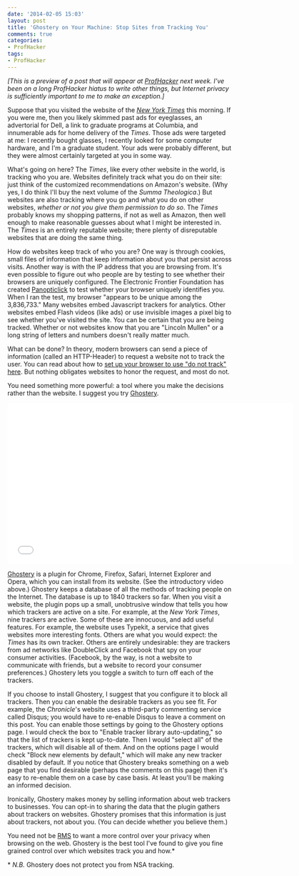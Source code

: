 ```yaml
---
date: '2014-02-05 15:03'
layout: post
title: 'Ghostery on Your Machine: Stop Sites from Tracking You'
comments: true
categories: 
- ProfHacker
tags: 
- ProfHacker
---
```


*[This is a preview of a post that will appear at [ProfHacker][] next
week. I've been on a long ProfHacker hiatus to write other things, but
Internet privacy is sufficiently important to me to make an exception.]*

Suppose that you visited the website of the *[New York Times][]* this
morning. If you were me, then you likely skimmed past ads for
eyeglasses, an advertorial for Dell, a link to graduate programs at
Columbia, and innumerable ads for home delivery of the *Times*. Those
ads were targeted at me: I recently bought glasses, I recently looked
for some computer hardware, and I'm a graduate student. Your ads were
probably different, but they were almost certainly targeted at you in
some way.

What's going on here? The *Times*, like every other website in the
world, is tracking who you are. Websites definitely track what you do on
their site: just think of the customized recommendations on Amazon's
website. (Why yes, I do think I'll buy the next volume of the *Summa
Theologica*.) But websites are also tracking where you go and what you
do on other websites, *whether or not you give them permission to do
so*. The *Times* probably knows my shopping patterns, if not as well as
Amazon, then well enough to make reasonable guesses about what I might
be interested in. The *Times* is an entirely reputable website; there
plenty of disreputable websites that are doing the same thing.

How do websites keep track of who you are? One way is through cookies,
small files of information that keep information about you that persist
across visits. Another way is with the IP address that you are browsing
from. It's even possible to figure out who people are by testing to see
whether their browsers are uniquely configured. The Electronic Frontier
Foundation has created [Panopticlick][] to test whether your browser
uniquely identifies you. When I ran the test, my browser "appears to be
unique among the 3,836,733." Many websites embed Javascript trackers for
analytics. Other websites embed Flash videos (like ads) or use invisible
images a pixel big to see whether you've visited the site. You can be
certain that you are being tracked. Whether or not websites know that
you are "Lincoln Mullen" or a long string of letters and numbers doesn't
really matter much.

What can be done? In theory, modern browsers can send a piece of
information (called an HTTP-Header) to request a website not to track
the user. You can read about how to [set up your browser to use "do not
track" here][]. But nothing obligates websites to honor the request, and
most do not.

You need something more powerful: a tool where you make the decisions
rather than the website. I suggest you try [Ghostery][].

<iframe width="640" height="360" src="//www.youtube-nocookie.com/embed/EKzyifAvC_U?rel=0" frameborder="0" allowfullscreen></iframe>


[Ghostery][] is a plugin for Chrome, Firefox, Safari, Internet Explorer
and Opera, which you can install from its website. (See the introductory
video above.) Ghostery keeps a database of all the methods of tracking
people on the Internet. The database is up to 1840 trackers so far. When
you visit a website, the plugin pops up a small, unobtrusive window that
tells you how which trackers are active on a site. For example, at the
*New York Times*, nine trackers are active. Some of these are innocuous,
and add useful features. For example, the website uses Typekit, a
service that gives websites more interesting fonts. Others are what you
would expect: the *Times* has its own tracker. Others are entirely
undesirable: they are trackers from ad networks like DoubleClick and
Facebook that spy on your consumer activities. (Facebook, by the way, is
not a website to communicate with friends, but a website to record your
consumer preferences.) Ghostery lets you toggle a switch to turn off
each of the trackers.

If you choose to install Ghostery, I suggest that you configure it to
block all trackers. Then you can enable the desirable trackers as you
see fit. For example, the *Chronicle*'s website uses a third-party
commenting service called Disqus; you would have to re-enable Disqus to
leave a comment on this post. You can enable those settings by going to
the Ghostery options page. I would check the box to "Enable tracker
library auto-updating," so that the list of trackers is kept up-to-date.
Then I would "select all" of the trackers, which will disable all of
them. And on the options page I would check "Block new elements by
default," which will make any new tracker disabled by default. If you
notice that Ghostery breaks something on a web page that you find
desirable (perhaps the comments on this page) then it's easy to re-enable
them on a case by case basis. At least you'll be making an informed
decision.

Ironically, Ghostery makes money by selling information about web
trackers to businesses. You can opt-in to sharing the data that the
plugin gathers about trackers on websites. Ghostery promises that this
information is just about trackers, not about you. (You can decide
whether you believe them.)

You need not be [RMS][] to want a more control over your privacy when
browsing on the web. Ghostery is the best tool I've found to give you
fine grained control over which websites track you and how.\*

\* *N.B.* Ghostery does not protect you from NSA tracking.

  [ProfHacker]: http://chronicle.com/blogs/profhacker/
  [New York Times]: http://nytimes.com
  [Panopticlick]: https://panopticlick.eff.org
  [set up your browser to use "do not track" here]: http://donottrack.us/
  [Ghostery]: http://www.ghostery.com/
  [RMS]: http://stallman.org/
